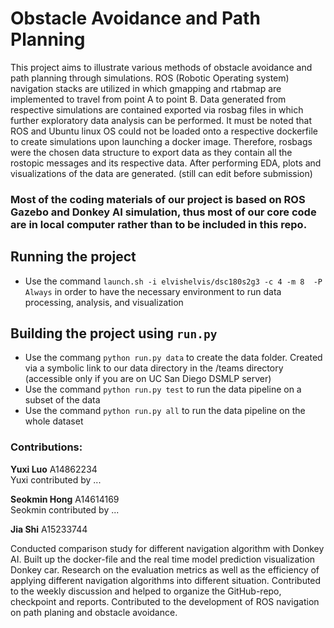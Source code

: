 # Obstacle Avoidance and Path Planning

This project aims to illustrate various methods of obstacle avoidance and path planning through simulations. ROS (Robotic Operating system) navigation stacks are utilized in which gmapping and rtabmap are implemented to travel from point A to point B. Data generated from respective simulations are contained exported via rosbag files in which further exploratory data analysis can be performed. It must be noted that ROS and Ubuntu linux OS could not be loaded onto a respective dockerfile to create simulations upon launching a docker image. Therefore, rosbags were the chosen data structure to export data as they contain all the rostopic messages and its respective data. After performing EDA, plots and visualizations of the data are generated. (still can edit before submission) 

### Most of the coding materials of our project is based on ROS Gazebo and Donkey AI simulation, thus most of our core code are in local computer rather than to be included in this repo.

## Running the project
* Use the command `launch.sh -i elvishelvis/dsc180s2g3 -c 4 -m 8  -P Always` in order to have the necessary environment to run data processing, analysis, and visualization

## Building the project using `run.py`
* Use the commang `python run.py data` to create the data folder. Created via a symbolic link to our data directory in the /teams directory (accessible only if you are on UC San Diego DSMLP server)
* Use the command `python run.py test` to run the data pipeline on a subset of the data
* Use the command `python run.py all` to run the data pipeline on the whole dataset

### Contributions:
<b>Yuxi Luo</b> A14862234 <br />
Yuxi contributed by ...

<b>Seokmin Hong</b> A14614169 <br />
Seokmin contributed by ...

<b>Jia Shi</b> A15233744 <br />

Conducted comparison study for different navigation algorithm with Donkey AI. Built up the docker-file and the real time model prediction visualization Donkey car. Research on the evaluation metrics as well as the efficiency of applying different navigation algorithms into different situation. Contributed to the weekly discussion and helped to organize the GitHub-repo, checkpoint and reports. Contributed to the development of ROS navigation on path planing and obstacle avoidance. 
